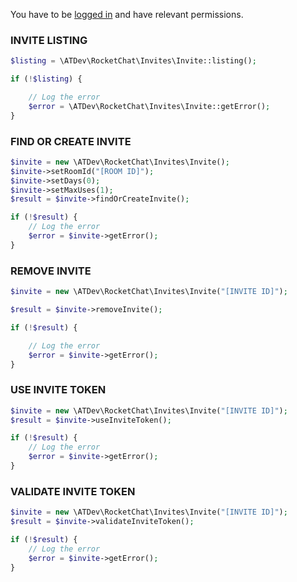 You have to be [logged in](https://github.com/alekseykuleshov/rocket-chat#login) and have relevant permissions.

### INVITE LISTING

```php
$listing = \ATDev\RocketChat\Invites\Invite::listing();

if (!$listing) {

	// Log the error
	$error = \ATDev\RocketChat\Invites\Invite::getError();
}
```

### FIND OR CREATE INVITE

```php
$invite = new \ATDev\RocketChat\Invites\Invite();
$invite->setRoomId("[ROOM ID]");
$invite->setDays(0);
$invite->setMaxUses(1);
$result = $invite->findOrCreateInvite();

if (!$result) {
	// Log the error
	$error = $invite->getError();
}
```

### REMOVE INVITE

```php
$invite = new \ATDev\RocketChat\Invites\Invite("[INVITE ID]");

$result = $invite->removeInvite();

if (!$result) {

    // Log the error
    $error = $invite->getError();
}
```

### USE INVITE TOKEN

```php
$invite = new \ATDev\RocketChat\Invites\Invite("[INVITE ID]");
$result = $invite->useInviteToken();

if (!$result) {
	// Log the error
	$error = $invite->getError();
}
```

### VALIDATE INVITE TOKEN

```php
$invite = new \ATDev\RocketChat\Invites\Invite("[INVITE ID]");
$result = $invite->validateInviteToken();

if (!$result) {
	// Log the error
	$error = $invite->getError();
}
```